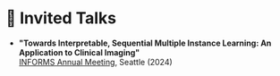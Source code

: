 # 🎤 Invited Talks

- **"Towards Interpretable, Sequential Multiple Instance Learning: An Application to Clinical Imaging"**  
  [INFORMS Annual Meeting](https://meetings.informs.org/wordpress/seattle2024/), Seattle (2024)  
  
